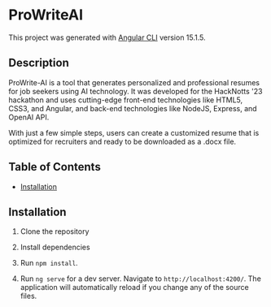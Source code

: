 # ProWriteAI

This project was generated with [Angular CLI](https://github.com/angular/angular-cli) version 15.1.5.

## Description

ProWrite-AI is a tool that generates personalized and professional resumes for job seekers using AI technology. It was developed for the HackNotts '23 hackathon and uses cutting-edge front-end technologies like HTML5, CSS3, and Angular, and back-end technologies like NodeJS, Express, and OpenAI API.

With just a few simple steps, users can create a customized resume that is optimized for recruiters and ready to be downloaded as a .docx file. 

## Table of Contents

- [Installation](#installation)

## Installation

1. Clone the repository

2. Install dependencies

3. Run `npm install`.

4. Run `ng serve` for a dev server. Navigate to `http://localhost:4200/`. The application will automatically reload if you change any of the source files.





